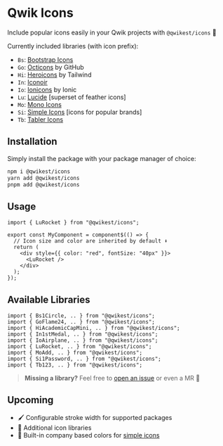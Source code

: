# Qwik Icons

Include popular icons easily in your Qwik projects with `@qwikest/icons` 🚀

Currently included libraries (with icon prefix):

- `Bs`: [Bootstrap Icons](https://icons.getbootstrap.com/)
- `Go`: [Octicons](https://primer.style/design/foundations/icons/) by GitHub
- `Hi`: [Heroicons](https://heroicons.com/) by Tailwind
- `In`: [Iconoir](https://iconoir.com/)
- `Io`: [Ionicons](https://ionic.io/ionicons) by Ionic
- `Lu`: [Lucide](https://lucide.dev/) [superset of feather icons]
- `Mo`: [Mono Icons](https://icons.mono.company/)
- `Si`: [Simple Icons](https://simpleicons.org/) [icons for popular brands]
- `Tb`: [Tabler Icons](https://tabler-icons.io/)

## Installation

Simply install the package with your package manager of choice:

```bash
npm i @qwikest/icons
yarn add @qwikest/icons
pnpm add @qwikest/icons
```

## Usage

```tsx
import { LuRocket } from "@qwikest/icons";

export const MyComponent = component$(() => {
  // Icon size and color are inherited by default ⬇️
  return (
    <div style={{ color: "red", fontSize: "40px" }}>
      <LuRocket />
    </div>
  );
});
```

## Available Libraries

```tsx
import { Bs1Circle, .. } from "@qwikest/icons";
import { GoFlame24, .. } from "@qwikest/icons";
import { HiAcademicCapMini, .. } from "@qwikest/icons";
import { In1stMedal, .. } from "@qwikest/icons";
import { IoAirplane, .. } from "@qwikest/icons";
import { LuRocket, .. } from "@qwikest/icons";
import { MoAdd, .. } from "@qwikest/icons";
import { Si1Password, .. } from "@qwikest/icons";
import { Tb123, .. } from "@qwikest/icons";
```

> **Missing a library?** Feel free to [open an issue](https://github.com/qwikest/icons/issues/new?title=Add%20Icon%20Pack:) or even a MR 🤝

## Upcoming

- 🖌️ Configurable stroke width for supported packages
- 🎁 Additional icon libraries
- 🎨 Built-in company based colors for [simple icons](https://simpleicons.org/)

